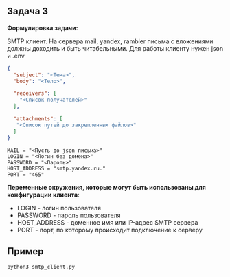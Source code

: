 ## Задача 3

**Формулировка задачи:**

SMTP клиент. На сервера mail, yandex, rambler письма с вложениями должны доходить и быть читабельными.
Для работы клиенту нужен json и .env
```json
{
  "subject": "<Тема>",
  "body": "<Тело>",

  "receivers": [
    "<Список получателей>"
  ],

  "attachments": [
   "<Cписок путей до закрепленных файлов>"
  ]
}
```
```env
MAIL = "<Пусть до json письма>"
LOGIN = "<Логин без домена>"
PASSWORD = "<Пароль>"
HOST_ADDRESS = "smtp.yandex.ru."
PORT = "465"
```


**Переменные окружения, которые могут быть использованы для конфигурации клиента**:

* LOGIN - логин пользователя
* PASSWORD - пароль пользователя
* HOST_ADDRESS - доменное имя или IP-адрес SMTP сервера
* PORT - порт, по которому происходит подключение к серверу

## Пример
```sh
python3 smtp_client.py
```